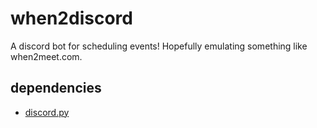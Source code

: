 
# when2discord

A discord bot for scheduling events! Hopefully emulating something like when2meet.com.

## dependencies

- [discord.py](https://github.com/Rapptz/discord.py)
